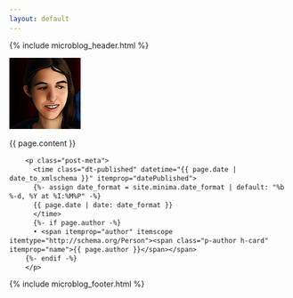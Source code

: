 ```yaml
---
layout: default
---
```


{% include microblog_header.html %}

<article class="post h-entry">

<img class="avatar u-photo" alt="" src="/assets/images/icon.jpg" />

<p class="e-content microblog">{{ page.content }}</p>

        <p class="post-meta">
          <time class="dt-published" datetime="{{ page.date | date_to_xmlschema }}" itemprop="datePublished">
          {%- assign date_format = site.minima.date_format | default: "%b %-d, %Y at %I:%M%P" -%}
          {{ page.date | date: date_format }}
          </time>
          {%- if page.author -%}
          • <span itemprop="author" itemscope itemtype="http://schema.org/Person"><span class="p-author h-card" itemprop="name">{{ page.author }}</span></span>
        {%- endif -%}
        </p>

<a class="u-url" href="{{ page.url | relative_url }}" hidden></a>
</article>

{% include microblog_footer.html %}
